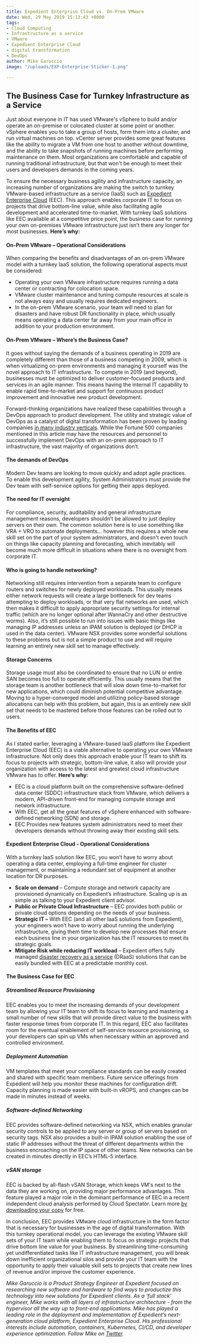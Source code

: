 ```yaml
---
title: Expedient Enterprise Cloud vs. On-Prem VMware
date: Wed, 29 May 2019 15:13:43 +0000
tags:
- Cloud Computing
- Infrastructure as a service
- VMware
- Expedient Enterprise Cloud
- digital transformation
- DevOps
author: Mike Garuccio
image: "/uploads/EXP-Enterprise-Sticker-1.png"

---
```

## The Business Case for Turnkey Infrastructure as a Service

Just about everyone in IT has used VMware's vSphere to build and/or operate an on-premise or colocated cluster at some point or another. vSphere enables you to take a group of hosts, form them into a cluster, and run virtual machines on top. vCenter server provides some great features like the ability to migrate a VM from one host to another without downtime, and the ability to take snapshots of running machines before performing maintenance on them. Most organizations are comfortable and capable of running traditional infrastructure, but that won't be enough to meet their users and developers demands in the coming years.

To ensure the necessary business agility and infrastructure capacity, an increasing number of organizations are making the switch to turnkey VMware-based infrastructure as a service (IaaS) such as [Expedient Enterprise Cloud](https://www.expedient.com/services/infrastructure-as-a-service/cloud/) (EEC). This approach enables corporate IT to focus on projects that drive bottom-line value, while also facilitating agile development and accelerated time-to-market. With turnkey IaaS solutions like EEC available at a competitive price point, the business case for running your own on-premises VMware infrastructure just isn’t there any longer for most businesses. **Here’s why:**

#### On-Prem VMware – Operational Considerations

When comparing the benefits and disadvantages of an on-prem VMware model with a turnkey IaaS solution, the following operational aspects must be considered:

* Operating your own VMware infrastructure requires running a data center or contracting for colocation space.
* VMware cluster maintenance and tuning compute resources at scale is not always easy and usually requires dedicated engineers.
* In the on-prem VMware scenario, your team will need to plan for disasters and have robust DR functionality in place, which usually means operating a data center far away from your main office in addition to your production environment.

#### On-Prem VMware – Where’s the Business Case?

It goes without saying the demands of a business operating in 2019 are completely different than those of a business competing in 2009, which is when virtualizing on-prem environments and managing it yourself was the novel approach to IT infrastructure. To compete in 2019 (and beyond), businesses must be optimized to deliver customer-focused products and services in an agile manner. This means having the internal IT capability to enable rapid time-to-market and support for continuous product improvement and innovative new product development.

Forward-thinking organizations have realized these capabilities through a DevOps approach to product development. The utility and strategic value of DevOps as a catalyst of digital transformation has been proven by leading companies [in many industry verticals](https://channels.theinnovationenterprise.com/articles/fortune-500-companies-embrace-devops-four-success-stories). While the Fortune 500 companies mentioned in this article may have the resources and personnel to successfully implement DevOps with an on-prem approach to IT infrastructure, the vast majority of organizations don’t.

#### The demands of DevOps

Modern Dev teams are looking to move quickly and adopt agile practices. To enable this development agility, System Administrators must provide the Dev team with self-service options for getting their apps deployed.

#### The need for IT oversight

For compliance, security, auditability and general infrastructure management reasons, developers shouldn’t be allowed to just deploy servers on their own. The common solution here is to use something like VRA + VRO to automate deployments… however this requires a whole new skill set on the part of your system administrators, and doesn't even touch on things like capacity planning and forecasting, which inevitably will become much more difficult in situations where there is no oversight from corporate IT.

#### Who is going to handle networking?

Networking still requires intervention from a separate team to configure routers and switches for newly deployed workloads. This usually means either network requests will create a large bottleneck for dev teams attempting to deploy workloads, or that very flat networks are used, which then makes it difficult to apply appropriate security settings for internal traffic (which are no longer optional after WannaCry and other destructive worms). Also, it’s still possible to run into issues with basic things like managing IP addresses unless an IPAM solution is deployed (or DHCP is used in the data center). VMware NSX provides some wonderful solutions to these problems but is not a simple product to use and will require learning an entirely new skill set to manage effectively.

#### Storage Concerns

Storage usage must also be coordinated to ensure that no LUN or entire SAN becomes too full to operate efficiently. This usually means that the storage team is another bottleneck that will slow down time-to-market for new applications, which could diminish potential competitive advantage. Moving to a hyper-converged model and utilizing policy-based storage allocations can help with this problem, but again, this is an entirely new skill set that needs to be mastered before those features can be rolled out to users.

#### The Benefits of EEC

As I stated earlier, leveraging a VMware-based IaaS platform like Expedient Enterprise Cloud (EEC) is a viable alternative to operating your own VMware infrastructure. Not only does this approach enable your IT team to shift its focus to projects with strategic, bottom-line value, it also will provide your organization with access to the latest and greatest cloud infrastructure VMware has to offer. **Here’s why:**

* EEC is a cloud platform built on the comprehensive software-defined data center (SDDC) infrastructure stack from VMware, which delivers a modern, API-driven front-end for managing compute storage and network infrastructure.
* With EEC, get all the great features of vSphere enhanced with software-defined networking (SDN) and storage.
* EEC Provides new features system administrators need to meet their developers demands without throwing away their existing skill sets.

#### Expedient Enterprise Cloud - Operational Considerations

With a turnkey IaaS solution like EEC, you won’t have to worry about operating a data center, employing a full-time engineer for cluster management, or maintaining a redundant set of equipment at another location for DR purposes.

* **Scale on demand** – Compute storage and network capacity are provisioned dynamically on Expedient’s infrastructure. Scaling up is as simple as talking to your Expedient client advisor.
* **Public or Private Cloud Infrastructure** – EEC provides both public or private cloud options depending on the needs of your business.
* **Strategic IT –** With EEC (and all other IaaS solutions from Expedient), your engineers won’t have to worry about running the underlying infrastructure, giving them time to develop new processes that ensure each business line in your organization has the IT resources to meet its strategic goals.
* **Mitigate Risk while reducing IT workload** – Expedient offers fully managed [disaster recovery as a service](https://www.expedient.com/services/managed-services/disaster-recovery/) (DRaaS) solutions that can be easily bundled with EEC at a predictable monthly cost.

#### The Business Case for EEC

##### Streamlined Resource Provisioning

EEC enables you to meet the increasing demands of your development team by allowing your IT team to shift its focus to learning and mastering a small number of new skills that will provide direct value to the business with faster response times from corporate IT. In this regard, EEC also facilitates room for the eventual enablement of self-service resource provisioning, so your developers can spin up VMs when necessary within an approved and controlled environment.

##### Deployment Automation

VM templates that meet your compliance standards can be easily created and shared with specific team members. Future service offerings from Expedient will help you monitor these machines for configuration drift. Capacity planning is made easier with built-in vROPS, and changes can be made in minutes instead of weeks.

##### Software-defined Networking

EEC provides software-defined networking via NSX, which enables granular security controls to be applied to any server or group of servers based on security tags. NSX also provides a built-in IPAM solution enabling the use of static IP addresses without the threat of different departments within the business encroaching on the IP space of other teams. New networks can be created in minutes directly in EEC’s HTML-5 interface.

##### vSAN storage

EEC is backed by all-flash vSAN Storage, which keeps VM's next to the data they are working on, providing major performance advantages. This feature played a major role in the dominant performance of EEC in a recent independent cloud analysis performed by Cloud Spectator. Learn more [by downloading your copy](https://www.expedient.com/2019-cloud-spectator-report/) for free.

In conclusion, EEC provides VMware cloud infrastructure in the form factor that is necessary for businesses in the age of digital transformation. With this turnkey operational model, you can leverage the existing VMware skill sets of your IT team while enabling them to focus on strategic projects that drive bottom line value for your business. By streamlining time-consuming yet undifferentiated tasks like IT infrastructure management, you will break down inefficient organizational silos and provide your IT team with the opportunity to apply their valuable skill sets to projects that create new lines of revenue and/or improve the customer experience.

_Mike Garuccio is a Product Strategy Engineer at Expedient focused on researching new software and hardware to find ways to productize this technology into new solutions for Expedient clients. As a ‘full stack’ engineer, Mike works with all layers of infrastructure architecture - from the hypervisor all the way up to front-end applications. Mike has played a leading role in the deployment and implementation of Expedient’s next-generation cloud platform, Expedient Enterprise Cloud. His professional interests include automation, containers, Kubernetes, CI/CD, and developer experience optimization. Follow Mike on_ [_Twitter_](https://twitter.com/mgaruccio)_._